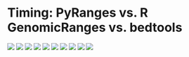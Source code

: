 # Timing: PyRanges vs. R GenomicRanges vs. bedtools
<img src="time_annotation_unary.png" />
<img src="time_annotation_binary.png" />
<img src="time_annotation_rle.png" />
<img src="time_annotation_tree.png" />
<img src="time_annotation_io.png" />
<img src="time_reads_unary.png" />
<img src="time_reads_binary.png" />
<img src="time_reads_rle.png" />
<img src="time_reads_tree.png" />
<img src="time_reads_io.png" />
